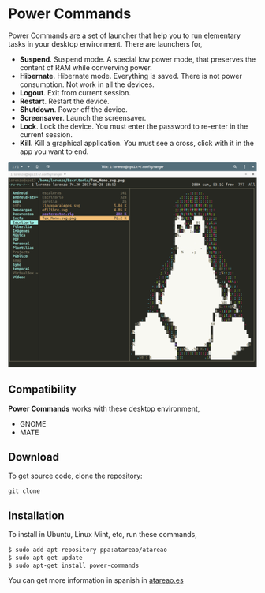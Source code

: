 # Power Commands

Power Commands are a set of launcher that help you to run elementary tasks in your desktop environment. There are launchers for,

* **Suspend**. Suspend mode. A special low power mode, that preserves the content of RAM while converving power.
* **Hibernate**. Hibernate mode. Everything is saved. There is not power consumption. Not work in all the devices.
* **Logout**. Exit from current session.
* **Restart**. Restart the device.
* **Shutdown**. Power off the device.
* **Screensaver**. Launch the screensaver.
* **Lock**. Lock the device. You must enter the password to re-enter in the current session.
* **Kill**. Kill a graphical application. You must see a cross, click with it in the app you want to end.

![Sample](sample.png)

## Compatibility

**Power Commands** works with these desktop environment,

* GNOME
* MATE

## Download

To get source code, clone the repository:

```
git clone 
```

## Installation

To install in Ubuntu, Linux Mint, etc, run these commands,

```
$ sudo add-apt-repository ppa:atareao/atareao
$ sudo apt-get update
$ sudo apt-get install power-commands
```

You can get more information in spanish in [atareao.es](https://www.atareao.es/apps/power-commands-o-como-mejorar-tu-productividad-en-ubuntu/)